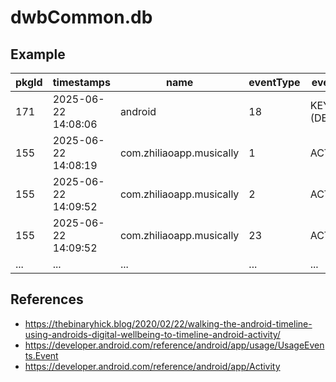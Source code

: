 # dwbCommon.db

## Example

| pkgId | timestamps          | name                     | eventType | eventTypeReadable               |
| ----- | ------------------- | ------------------------ | --------- | ------------------------------- |
| 171   | 2025-06-22 14:08:06 | android                  | 18        | KEYGUARD_HIDDEN (DEVICE UNLOCK) |
| 155   | 2025-06-22 14:08:19 | com.zhiliaoapp.musically | 1         | ACTIVITY_RESUMED                |
| 155   | 2025-06-22 14:09:52 | com.zhiliaoapp.musically | 2         | ACTIVITY_PAUSED                 |
| 155   | 2025-06-22 14:09:52 | com.zhiliaoapp.musically | 23        | ACTIVITY_STOPPED                |
| ...   | ...                 | ...                      | ...       | ...                             |

## References

- https://thebinaryhick.blog/2020/02/22/walking-the-android-timeline-using-androids-digital-wellbeing-to-timeline-android-activity/
- https://developer.android.com/reference/android/app/usage/UsageEvents.Event
- https://developer.android.com/reference/android/app/Activity

